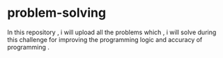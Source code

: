 # problem-solving
In this repository , i will upload all the problems which , i will solve during this challenge for improving the programming logic and accuracy of programming .

